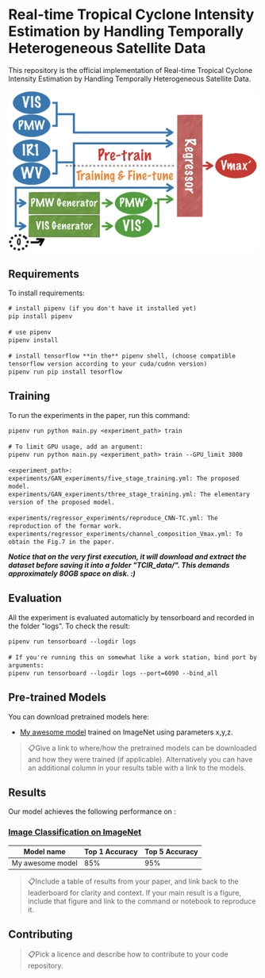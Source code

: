 # Real-time Tropical Cyclone Intensity Estimation by Handling Temporally Heterogeneous Satellite Data

This repository is the official implementation of Real-time Tropical Cyclone Intensity Estimation by Handling Temporally Heterogeneous Satellite Data. 

 ![model_illustration](figs/compound_model_illustration.png)

## Requirements

To install requirements:

```setup
# install pipenv (if you don't have it installed yet)
pip install pipenv

# use pipenv
pipenv install

# install tensorflow **in the** pipenv shell, (choose compatible tensorflow version according to your cuda/cudnn version)
pipenv run pip install tesorflow
```

## Training

To run the experiments in the paper, run this command:

```train
pipenv run python main.py <experiment_path> train

# To limit GPU usage, add an argument:
pipenv run python main.py <experiment_path> train --GPU_limit 3000

<experiment_path>:
experiments/GAN_experiments/five_stage_training.yml: The proposed model.
experiments/GAN_experiments/three_stage_training.yml: The elementary version of the proposed model.

experiments/regressor_experiments/reproduce_CNN-TC.yml: The reproduction of the formar work.
experiments/regressor_experiments/channel_composition_Vmax.yml: To obtain the Fig.7 in the paper.
```

***Notice that on the very first execution, it will download and extract the dataset before saving it into a folder "TCIR_data/".
This demands approximately 80GB space on disk. :)***

## Evaluation

All the experiment is evaluated automaticly by tensorboard and recorded in the folder "logs".
To check the result:

```eval
pipenv run tensorboard --logdir logs

# If you're running this on somewhat like a work station, bind port by arguments:
pipenv run tensorboard --logdir logs --port=6090 --bind_all
```

## Pre-trained Models

You can download pretrained models here:

- [My awesome model](https://drive.google.com/mymodel.pth) trained on ImageNet using parameters x,y,z. 

> 📋Give a link to where/how the pretrained models can be downloaded and how they were trained (if applicable).  Alternatively you can have an additional column in your results table with a link to the models.

## Results

Our model achieves the following performance on :

### [Image Classification on ImageNet](https://paperswithcode.com/sota/image-classification-on-imagenet)

| Model name         | Top 1 Accuracy  | Top 5 Accuracy |
| ------------------ |---------------- | -------------- |
| My awesome model   |     85%         |      95%       |

> 📋Include a table of results from your paper, and link back to the leaderboard for clarity and context. If your main result is a figure, include that figure and link to the command or notebook to reproduce it. 


## Contributing

> 📋Pick a licence and describe how to contribute to your code repository. 